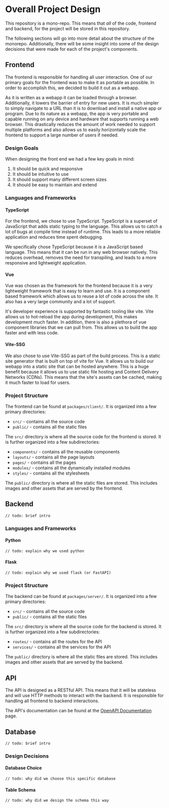 # Overall Project Design
This repository is a mono-repo. This means that *all* of the code, frontend and backend, for the project will be stored in this repository.

The following sections will go into more detail about the structure of the monorepo. Additionally, there will be some insight into some of the design decisions that were made for each of the project's components.

## Frontend
The frontend is responsible for handling all user interaction. One of our primary goals for the frontend was to make it as portable as possible. In order to accomplish this, we decided to build it out as a webapp.

As it is written as a webapp it can be loaded through a browser. Additionally, it lowers the barrier of entry for new users. It is much simpler to simply navigate to a URL than it is to download and install a native app or program. Due to its nature as a webapp, the app is very portable and capable running on any device and hardware that supports running a web browser. This drastically reduces the amount of work needed to support multiple platforms and also allows us to easily horizontally scale the frontend to support a large number of users if needed.

### Design Goals
When designing the front end we had a few key goals in mind:
1. It should be quick and responsive
2. It should be intuitive to use
3. It should support many different screen sizes
4. It should be easy to maintain and extend

### Languages and Frameworks
#### TypeScript
For the frontend, we chose to use TypeScript. TypeScript is a superset of JavaScript that adds static typing to the language. This allows us to catch a lot of bugs at compile time instead of runtime. This leads to a more reliable application and reduces time spent debugging.

We specifically chose TypeScript because it is a JavaScript based language. This means that it can be run in any web browser natively. This reduces overhead, removes the need for transpiling, and leads to a more responsive and lightweight application.

#### Vue
Vue was chosen as the framework for the frontend because it is a very lightweight framework that is easy to learn and use. It is a component based framework which allows us to reuse a lot of code across the site. It also has a very large community and a lot of support.

It's developer experience is supported by fantastic tooling like vite. Vite allows us to hot-reload the app during development, this makes development much faster. In addition, there is also a plethora of vue component libraries that we can pull from. This allows us to build the app faster and with less code.

#### Vite-SSG
We also chose to use Vite-SSG as part of the build process. This is a static site generator that is built on top of vite for Vue. It allows us to build our webapp into a static site that can be hosted anywhere. This is a huge benefit because it allows us to use static file hosting and Content Delivery Networks (CDNs). This means that the site's assets can be cached, making it much faster to load for users.

### Project Structure
The frontend can be found at `packages/client/`. It is organized into a few primary directories:
- `src/` - contains all the source code
- `public/` - contains all the static files

The `src/` directory is where all the source code for the frontend is stored. It is further organized into a few subdirectories:
- `components/` - contains all the reusable components
- `layouts/` - contains all the page layouts
- `pages/` - contains all the pages
- `modules/` - contains all the dynamically installed modules
- `styles/` - contains all the stylesheets

The `public/` directory is where all the static files are stored. This includes images and other assets that are served by the frontend.

## Backend
`// todo: brief intro`

### Languages and Frameworks
#### Python
`// todo: explain why we used python`

#### Flask
`// todo: explain why we used flask (or FastAPI)`

### Project Structure
The backend can be found at `packages/server/`. It is organized into a few primary directories:
- `src/` - contains all the source code
- `public/` - contains all the static files

The `src/` directory is where all the source code for the backend is stored. It is further organized into a few subdirectories:
- `routes/` - contains all the routes for the API
- `services/` - contains all the services for the API

The `public/` directory is where all the static files are stored. This includes images and other assets that are served by the backend.

## API
The API is designed as a RESTful API. This means that it will be stateless and will use HTTP methods to interact with the backend. It is responsible for handling all frontend to backend interactions.

The API's documentation can be found at the [OpenAPI Documentation](./swagger.html) page.

## Database
`// todo: brief intro`

### Design Decisions
#### Database Choice
`// todo: why did we choose this specific database`

#### Table Schema
`// todo: why did we design the schema this way`
